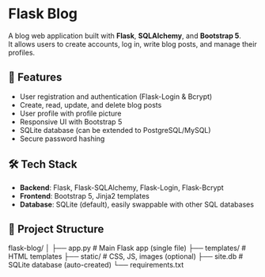 # Flask Blog

A blog web application built with **Flask**, **SQLAlchemy**, and **Bootstrap 5**.  
It allows users to create accounts, log in, write blog posts, and manage their profiles.

## 🚀 Features
- User registration and authentication (Flask-Login & Bcrypt)
- Create, read, update, and delete blog posts
- User profile with profile picture
- Responsive UI with Bootstrap 5
- SQLite database (can be extended to PostgreSQL/MySQL)
- Secure password hashing

## 🛠️ Tech Stack
- **Backend**: Flask, Flask-SQLAlchemy, Flask-Login, Flask-Bcrypt  
- **Frontend**: Bootstrap 5, Jinja2 templates  
- **Database**: SQLite (default), easily swappable with other SQL databases  

## 📂 Project Structure
flask-blog/
│
├── app.py         # Main Flask app (single file)
├── templates/     # HTML templates
├── static/        # CSS, JS, images (optional)
├── site.db        # SQLite database (auto-created)
└── requirements.txt

